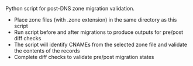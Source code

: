 Python script for post-DNS zone migration validation.

- Place zone files (with .zone extension) in the same directory as this script
- Run script before and after migrations to produce outputs for pre/post diff checks
- The script will identify CNAMEs from the selected zone file and validate the contents of the records
- Complete diff checks to validate pre/post migration states
